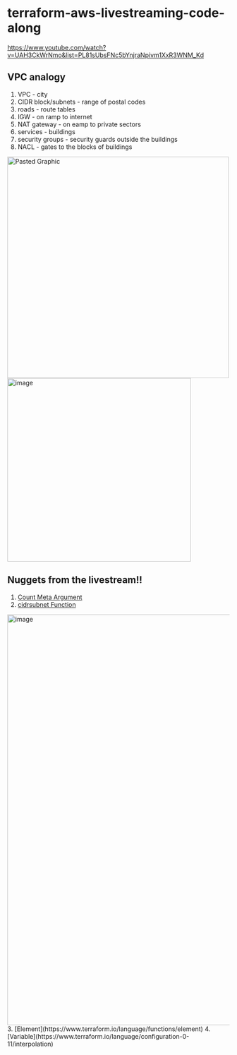 # terraform-aws-livestreaming-code-along
https://www.youtube.com/watch?v=UAH3CkWrNmo&list=PL81sUbsFNc5bYnjraNpivm1XxR3WNM_Kd

## VPC analogy
1. VPC - city
2. CIDR block/subnets - range of postal codes
3. roads - route tables
4. IGW - on ramp to internet
5. NAT gateway - on eamp to private sectors
6. services - buildings
7. security groups - security guards outside the buildings
8. NACL - gates to the blocks of buildings
<img width="502" alt="Pasted Graphic" src="https://user-images.githubusercontent.com/49971693/170632046-b151c9d1-f1b4-47ce-8953-ef066ce04cd2.png">

<img width="416" alt="image" src="https://user-images.githubusercontent.com/49971693/170633003-bc44d5d3-5f80-499a-9d31-7bdeee2c4aa3.png">


## Nuggets from the livestream!!
1. [Count Meta Argument](https://www.terraform.io/language/meta-arguments/count)
2. [cidrsubnet Function](https://www.terraform.io/language/functions/cidrsubnet)
 <img width="931" alt="image" src="https://user-images.githubusercontent.com/49971693/170726171-2cc870b7-8706-4bc8-92cc-bc11c6a18551.png">
3. [Element](https://www.terraform.io/language/functions/element)
4. [Variable](https://www.terraform.io/language/configuration-0-11/interpolation)
